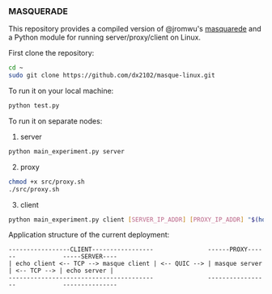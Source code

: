 ### MASQUERADE

This repository provides a compiled version of @jromwu's [masquarede](https://github.com/jromwu/masquerade) and a Python module for running server/proxy/client on Linux.

First clone the repository:
```bash
cd ~
sudo git clone https://github.com/dx2102/masque-linux.git
```

To run it on your local machine:
```bash
python test.py
```

To run it on separate nodes:

1. server
```bash
python main_experiment.py server
```
2. proxy
```bash
chmod +x src/proxy.sh
./src/proxy.sh
```
3. client
```bash
python main_experiment.py client [SERVER_IP_ADDR] [PROXY_IP_ADDR] "$(hostname -i)"
```

Application structure of the current deployment:

```
-----------------CLIENT-----------------               ------PROXY------             -----SERVER----
| echo client <-- TCP --> masque client | <-- QUIC --> | masque server | <-- TCP --> | echo server |
----------------------------------------               -----------------             ---------------
```
<!-- ![](/assets/masquerade_str.drawio.png) -->
